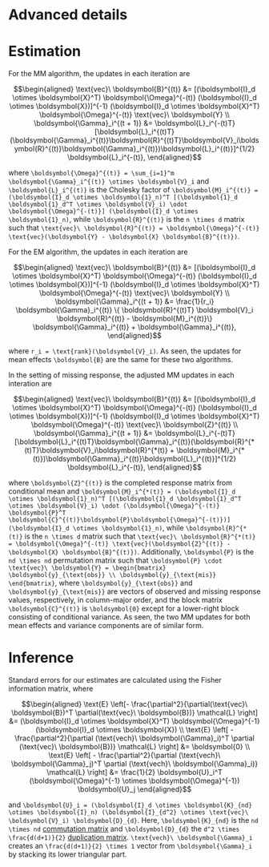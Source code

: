 # Advanced details

# Estimation
For the MM algorithm, the updates in each iteration are

```math
\begin{aligned}
\text{vec}\ \boldsymbol{B}^{(t)} &= [(\boldsymbol{I}_d \otimes \boldsymbol{X}^T) \boldsymbol{\Omega}^{-(t)} (\boldsymbol{I}_d \otimes \boldsymbol{X})]^{-1} (\boldsymbol{I}_d \otimes \boldsymbol{X}^T) \boldsymbol{\Omega}^{-(t)} \text{vec}\ \boldsymbol{Y} \\
\boldsymbol{\Gamma}_i^{(t + 1)} &= \boldsymbol{L}_i^{-(t)T}[\boldsymbol{L}_i^{(t)T}(\boldsymbol{\Gamma}_i^{(t)}\boldsymbol{R}^{(t)T}\boldsymbol{V}_i\boldsymbol{R}^{(t)}\boldsymbol{\Gamma}_i^{(t)})\boldsymbol{L}_i^{(t)}]^{1/2} \boldsymbol{L}_i^{-(t)},
\end{aligned}
```
where ``\boldsymbol{\Omega}^{(t)} = \sum_{i=1}^m \boldsymbol{\Gamma}_i^{(t)} \otimes \boldsymbol{V}_i`` and ``\boldsymbol{L}_i^{(t)}`` is the Cholesky factor of ``\boldsymbol{M}_i^{(t)} = (\boldsymbol{I}_d \otimes \boldsymbol{1}_n)^T [(\boldsymbol{1}_d \boldsymbol{1}_d^T \otimes \boldsymbol{V}_i) \odot \boldsymbol{\Omega}^{-(t)}] (\boldsymbol{I}_d \otimes \boldsymbol{1}_n)``, while ``\boldsymbol{R}^{(t)}`` is the ``n \times d`` matrix such that ``\text{vec}\ \boldsymbol{R}^{(t)} = \boldsymbol{\Omega}^{-(t)} \text{vec}(\boldsymbol{Y} - \boldsymbol{X} \boldsymbol{B}^{(t)})``.

For the EM algorithm, the updates in each iteration are

```math
\begin{aligned}
\text{vec}\ \boldsymbol{B}^{(t)} &= [(\boldsymbol{I}_d \otimes \boldsymbol{X}^T) \boldsymbol{\Omega}^{-(t)} (\boldsymbol{I}_d \otimes \boldsymbol{X})]^{-1} (\boldsymbol{I}_d \otimes \boldsymbol{X}^T) \boldsymbol{\Omega}^{-(t)} \text{vec}\ \boldsymbol{Y} \\
\boldsymbol{\Gamma}_i^{(t + 1)} &= \frac{1}{r_i} \boldsymbol{\Gamma}_i^{(t)} \{ \boldsymbol{R}^{(t)T} \boldsymbol{V}_i \boldsymbol{R}^{(t)} - \boldsymbol{M}_i^{(t)}\} \boldsymbol{\Gamma}_i^{(t)} + \boldsymbol{\Gamma}_i^{(t)},
\end{aligned}
```
where ``r_i = \text{rank}(\boldsymbol{V}_i)``. As seen, the updates for mean effects ``\boldsymbol{B}`` are the same for these two algorithms.

In the setting of missing response, the adjusted MM updates in each interation are
```math
\begin{aligned}
\text{vec}\ \boldsymbol{B}^{(t)} &= [(\boldsymbol{I}_d \otimes \boldsymbol{X}^T) \boldsymbol{\Omega}^{-(t)} (\boldsymbol{I}_d \otimes \boldsymbol{X})]^{-1} (\boldsymbol{I}_d \otimes \boldsymbol{X}^T) \boldsymbol{\Omega}^{-(t)} \text{vec}\ \boldsymbol{Z}^{(t)} \\
\boldsymbol{\Gamma}_i^{(t + 1)} &= \boldsymbol{L}_i^{-(t)T}[\boldsymbol{L}_i^{(t)T}\boldsymbol{\Gamma}_i^{(t)}(\boldsymbol{R}^{*(t)T}\boldsymbol{V}_i\boldsymbol{R}^{*(t)} + \boldsymbol{M}_i^{*(t)})\boldsymbol{\Gamma}_i^{(t)}\boldsymbol{L}_i^{(t)}]^{1/2} \boldsymbol{L}_i^{-(t)},
\end{aligned}
```
where ``\boldsymbol{Z}^{(t)}`` is the completed response matrix from conditional mean and ``\boldsymbol{M}_i^{*(t)} = (\boldsymbol{I}_d \otimes \boldsymbol{1}_n)^T [(\boldsymbol{1}_d \boldsymbol{1}_d^T \otimes \boldsymbol{V}_i) \odot (\boldsymbol{\Omega}^{-(t)} \boldsymbol{P}^T \boldsymbol{C}^{(t)}\boldsymbol{P}\boldsymbol{\Omega}^{-(t)})] (\boldsymbol{I}_d \otimes \boldsymbol{1}_n)``, while ``\boldsymbol{R}^{*(t)}`` is the ``n \times d`` matrix such that ``\text{vec}\ \boldsymbol{R}^{*(t)} = \boldsymbol{\Omega}^{-(t)} \text{vec}(\boldsymbol{Z}^{(t)} - \boldsymbol{X} \boldsymbol{B}^{(t)})``. Additionally, ``\boldsymbol{P}`` is the ``nd \times nd`` permutation matrix such that ``\boldsymbol{P} \cdot \text{vec}\ \boldsymbol{Y} = \begin{bmatrix} \boldsymbol{y}_{\text{obs}} \\ \boldsymbol{y}_{\text{mis}} \end{bmatrix}``, where ``\boldsymbol{y}_{\text{obs}}`` and ``\boldsymbol{y}_{\text{mis}}`` are vectors of observed and missing response values, respectively, in column-major order, and the block matrix ``\boldsymbol{C}^{(t)}`` is ``\boldsymbol{0}`` except for a lower-right block consisting of conditional variance. As seen, the two MM updates for both mean effects and variance components are of similar form.

# Inference
Standard errors for our estimates are calculated using the Fisher information matrix, where

```math
\begin{aligned}
\text{E} \left[- \frac{\partial^2}{\partial(\text{vec}\ \boldsymbol{B})^T \partial(\text{vec}\ \boldsymbol{B})} \mathcal{L} \right] &= (\boldsymbol{I}_d \otimes \boldsymbol{X}^T) \boldsymbol{\Omega}^{-1} (\boldsymbol{I}_d \otimes \boldsymbol{X}) \\
\text{E} \left[ - \frac{\partial^2}{\partial (\text{vech}\ \boldsymbol{\Gamma}_i)^T \partial (\text{vec}\ \boldsymbol{B})} \mathcal{L} \right] &= \boldsymbol{0} \\
\text{E} \left[ - \frac{\partial^2}{\partial (\text{vech}\ \boldsymbol{\Gamma}_j)^T \partial (\text{vech}\ \boldsymbol{\Gamma}_i)} \mathcal{L} \right] &= \frac{1}{2} \boldsymbol{U}_i^T (\boldsymbol{\Omega}^{-1} \otimes \boldsymbol{\Omega}^{-1}) \boldsymbol{U}_j
\end{aligned}
```

and ``\boldsymbol{U}_i = (\boldsymbol{I}_d \otimes \boldsymbol{K}_{nd} \otimes \boldsymbol{I}_n) (\boldsymbol{I}_{d^2} \otimes \text{vec}\ \boldsymbol{V}_i) \boldsymbol{D}_{d}``. Here, ``\boldsymbol{K}_{nd}`` is the ``nd \times nd`` [commutation matrix](https://en.wikipedia.org/wiki/Commutation_matrix) and ``\boldsymbol{D}_{d}`` the ``d^2 \times \frac{d(d+1)}{2}`` [duplication matrix](https://en.wikipedia.org/wiki/Duplication_and_elimination_matrices). ``\text{vech}\ \boldsymbol{\Gamma}_i`` creates an ``\frac{d(d+1)}{2} \times 1`` vector from ``\boldsymbol{\Gamma}_i`` by stacking its lower triangular part.